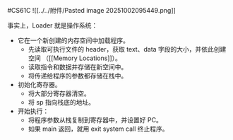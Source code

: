 #CS61C 
![[../../附件/Pasted image 20251002095449.png]]

事实上，Loader 就是操作系统：
- 它在一个新创建的内存空间中加载程序。
	- 先读取可执行文件的 header，获取 text、data 字段的大小，并依此创建空间 （[[Memory Locations]]）。
	- 读取指令和数据并存储在新空间中。
	- 将传递给程序的参数都存储在栈中。
- 初始化寄存器。
	- 将大部分寄存器清空。
	- 将 sp 指向栈底的地址。
- 开始执行：
	- 将程序参数从栈复制到寄存器中，并设置好 PC。
	- 如果 main 返回，就用 exit system call 终止程序。